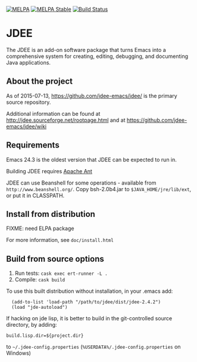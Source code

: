 [![MELPA](http://melpa.org/packages/jdee-badge.svg)](http://melpa.org/#/jdee)
[![MELPA Stable](http://stable.melpa.org/packages/jdee-badge.svg)](http://stable.melpa.org/#/jdee)
[![Build Status](https://travis-ci.org/jdee-emacs/jdee.png?branch=master)](https://travis-ci.org/jdee-emacs/jdee)

# JDEE

The JDEE is an add-on software package that turns Emacs into a
comprehensive system for creating, editing, debugging, and documenting
Java applications.

## About the project

As of 2015-07-13, https://github.com/jdee-emacs/jdee/ is the primary source repository.

Additional information can be found at http://jdee.sourceforge.net/rootpage.html and at https://github.com/jdee-emacs/jdee/wiki

## Requirements

Emacs 24.3 is the oldest version that JDEE can be expected to run in.

Building JDEE requires [Apache Ant](https://ant.apache.org/bindownload.cgi)

JDEE can use Beanshell for some operations - available from
```http://www.beanshell.org/```. Copy bsh-2.0b4.jar to
```$JAVA_HOME/jre/lib/ext```, or put it in CLASSPATH.

## Install from distribution

FIXME: need ELPA package

For more information, see ```doc/install.html```

## Build from source options

1. Run tests: ```cask exec ert-runner -L .```
2. Compile: ```cask build```

To use this built distribution without installation, in your .emacs add:
```emacs-lisp
  (add-to-list 'load-path "/path/to/jdee/dist/jdee-2.4.2")
  (load "jde-autoload")
```

If hacking on jde lisp, it is better to build in the git-controlled
source directory, by adding:

```
build.lisp.dir=${project.dir}
```

to ```~/.jdee-config.properties``` (```%USERDATA%/.jdee-config.properties``` on Windows)
